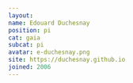 ```yaml
---
layout:
name: Edouard Duchesnay
position: pi
cat: gaia
subcat: pi
avatar: e-duchesnay.png
site: https://duchesnay.github.io
joined: 2006
---
```


